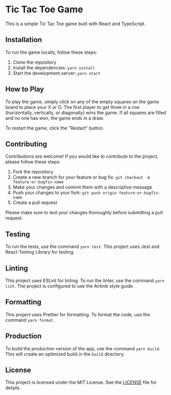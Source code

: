 # Tic Tac Toe Game

This is a simple Tic Tac Toe game built with React and TypeScript.

## Installation

To run the game locally, follow these steps:

1. Clone the repository
2. Install the dependencies: `yarn install`
3. Start the development server: `yarn start`

## How to Play

To play the game, simply click on any of the empty squares on the game board to place your X or O. The first player to get three in a row (horizontally, vertically, or diagonally) wins the game. If all squares are filled and no one has won, the game ends in a draw.

To restart the game, click the "Restart" button.

## Contributing

Contributions are welcome! If you would like to contribute to the project, please follow these steps:

1. Fork the repository
2. Create a new branch for your feature or bug fix: `git checkout -b feature-or-bugfix-name`
3. Make your changes and commit them with a descriptive message
4. Push your changes to your fork: `git push origin feature-or-bugfix-name`
5. Create a pull request

Please make sure to test your changes thoroughly before submitting a pull request.

## Testing

To run the tests, use the command `yarn test`. This project uses Jest and React Testing Library for testing.

## Linting

This project uses ESLint for linting. To run the linter, use the command `yarn lint`. The project is configured to use the Airbnb style guide.

## Formatting

This project uses Prettier for formatting. To format the code, use the command `yarn format`.

## Production

To build the production version of the app, use the command `yarn build`. This will create an optimized build in the `build` directory.

## License

This project is licensed under the MIT License. See the [LICENSE](LICENSE) file for details.
